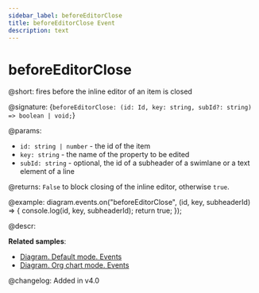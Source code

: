 ```yaml
---
sidebar_label: beforeEditorClose
title: beforeEditorClose Event
description: text
---
```


# beforeEditorClose

@short: fires before the inline editor of an item is closed

@signature: {`beforeEditorClose: (id: Id, key: string, subId?: string) => boolean | void;`}

@params:
- `id: string | number` - the id of the item
- `key: string` - the name of the property to be edited
- `subId: string` - optional, the id of a subheader of a swimlane or a text element of a line

@returns:
`False` to block closing of the inline editor, otherwise `true`.

@example:
diagram.events.on("beforeEditorClose", (id, key, subheaderId) => {
    console.log(id, key, subheaderId);
    return true;
});

@descr:

**Related samples**:
- [Diagram. Default mode. Events](https://snippet.dhtmlx.com/7h2hgb3g)
- [Diagram. Org chart mode. Events](https://snippet.dhtmlx.com/l38pct7c)

@changelog:
Added in v4.0
